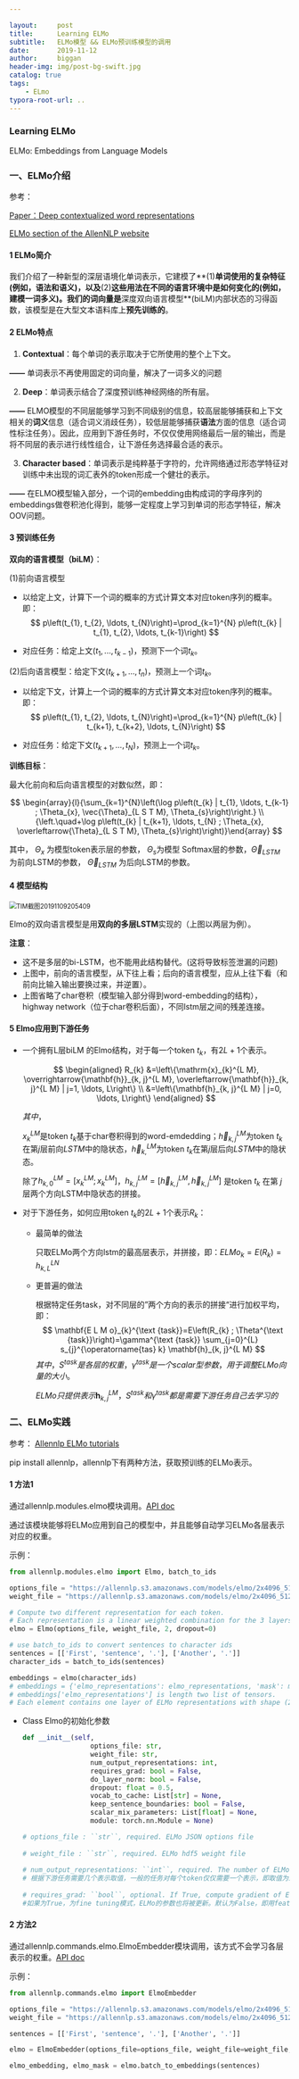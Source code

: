 ```yaml
---

layout:     post
title:      Learning ELMo
subtitle:   ELMo模型 && ELMo预训练模型的调用
date:       2019-11-12
author:     biggan
header-img: img/post-bg-swift.jpg
catalog: true
tags:
    - ELmo
typora-root-url: ..
---
```


### Learning ELMo

 ELMo: Embeddings from Language Models  

### 一、ELMo介绍

参考：

 [Paper：Deep contextualized word representations](https://arxiv.org/pdf/1802.05365.pdf)

 [ELMo section of the AllenNLP website](https://allennlp.org/elmo) 

#### 1 ELMo简介

 我们介绍了一种新型的深层语境化单词表示，它建模了**(1)**单词使用的复杂特征(例如，语法和语义)，以及**(2)**这些用法在不同的语言环境中是如何变化的(例如，建模一词多义)。我们的词向量是**深度双向语言模型**(biLM)内部状态的习得函数，该模型是在大型文本语料库上**预先训练的**。

#### 2 ELMo特点

1.  **Contextual**：每个单词的表示取决于它所使用的整个上下文。 

   **——**  单词表示不再使用固定的词向量，解决了一词多义的问题

2.  **Deep**：单词表示结合了深度预训练神经网络的所有层。 

   **——** ELMO模型的不同层能够学习到不同级别的信息，较高层能够捕获和上下文相关的**词义**信息（适合词义消歧任务），较低层能够捕获**语法**方面的信息（适合词性标注任务）。因此，应用到下游任务时，不仅仅使用网络最后一层的输出，而是将不同层的表示进行线性组合，让下游任务选择最合适的表示。

3.  **Character based**：单词表示是纯粹基于字符的，允许网络通过形态学特征对训练中未出现的词汇表外的token形成一个健壮的表示。

   **——** 在ELMO模型输入部分，一个词的embedding由构成词的字母序列的embeddings做卷积池化得到，能够一定程度上学习到单词的形态学特征，解决OOV问题。

#### 3 预训练任务

**双向的语言模型（biLM）**：

(1)前向语言模型

- 以给定上文，计算下一个词的概率的方式计算文本对应token序列的概率。即：
  $$
  p\left(t_{1}, t_{2}, \ldots, t_{N}\right)=\prod_{k=1}^{N} p\left(t_{k} | t_{1}, t_{2}, \ldots, t_{k-1}\right)
  $$

- 对应任务：给定上文$(t_1,...,t_{k-1})$，预测下一个词$t_k$。

(2)后向语言模型：给定下文$(t_{k+1},...,t_n)$，预测上一个词$t_k$。

- 以给定下文，计算上一个词的概率的方式计算文本对应token序列的概率。即：
  $$
  p\left(t_{1}, t_{2}, \ldots, t_{N}\right)=\prod_{k=1}^{N} p\left(t_{k} | t_{k+1}, t_{k+2}, \ldots, t_{N}\right)
  $$

- 对应任务：给定下文$(t_{k+1},...,t_N)$，预测上一个词$t_k$。

**训练目标**：

最大化前向和后向语言模型的对数似然，即：


$$
\begin{array}{l}{\sum_{k=1}^{N}\left(\log p\left(t_{k} | t_{1}, \ldots, t_{k-1} ; \Theta_{x}, \vec{\Theta}_{L S T M}, \Theta_{s}\right)\right.} \\ {\left.\quad+\log p\left(t_{k} | t_{k+1}, \ldots, t_{N} ; \Theta_{x}, \overleftarrow{\Theta}_{L S T M}, \Theta_{s}\right)\right)}\end{array}
$$


其中， $\Theta_{x}$ 为模型token表示层的参数， $\Theta_{s}$为模型 Softmax层的参数，$\vec {\Theta}_{LSTM}$ 为前向LSTM的参数， $\overleftarrow {\Theta}_{LSTM}$ 为后向LSTM的参数。



#### 4 模型结构

<img src="/img/TIM截图20191109205409.jpg" alt="TIM截图20191109205409" style="zoom:80%;" />

Elmo的双向语言模型是用**双向的多层LSTM**实现的（上图以两层为例）。

**注意**：

- 这不是多层的bi-LSTM，也不能用此结构替代。(这将导致标签泄漏的问题)
- 上图中，前向的语言模型，从下往上看；后向的语言模型，应从上往下看（和前向比输入输出要换过来，并逆置）。
- 上图省略了char卷积（模型输入部分得到word-embedding的结构），highway network（位于char卷积后面），不同lstm层之间的残差连接。

#### 5 Elmo应用到下游任务

- 一个拥有L层biLM 的Elmo结构，对于每一个token $t_k$，有$2L+1$个表示。
  
  
  $$
  \begin{aligned} R_{k} &=\left\{\mathrm{x}_{k}^{L M}, \overrightarrow{\mathbf{h}}_{k, j}^{L M}, \overleftarrow{\mathbf{h}}_{k, j}^{L M} | j=1, \ldots, L\right\} \\ &=\left\{\mathbf{h}_{k, j}^{L M} | j=0, \ldots, L\right\} \end{aligned}
$$
  

  $其中$，

  $x_{k}^{LM}$是token $t_k$基于char卷积得到的word-emdedding；$\overrightarrow {h}_{k,j}^{LM}$为token $t_k$在第$j$层前向$LSTM$中的隐状态，$\overleftarrow {h}_{k, }^{LM}$为token $t_k$在第$j$层后向$LSTM$中的隐状态。
  
  除了$h_{k,0}^{LM}=\left[x_{k}^{LM};x_{k}^{LM}\right]$，$h_{k,j}^{LM}=\left[\overrightarrow {h}_{k,j}^{LM}, \overleftarrow{h}_{k,j}^{LM}\right]$ 是token $t_k$ 在第 $j$ 层两个方向LSTM中隐状态的拼接。
  
- 对于下游任务，如何应用token $t_k$的$2L+1$个表示$R_k$：

  - 最简单的做法

    只取ELMo两个方向lstm的最高层表示，并拼接，即：$ELMo_{k}=E\left(R_{k}\right)=h_{k, L}^{L N}$

  - 更普遍的做法

    根据特定任务task，对不同层的”两个方向的表示的拼接“进行加权平均，即：
    $$
    \mathbf{E L M o}_{k}^{\text {task}}=E\left(R_{k} ; \Theta^{\text {task}}\right)=\gamma^{\text {task}} \sum_{j=0}^{L} s_{j}^{\operatorname{tas} k} \mathbf{h}_{k, j}^{L M}
    $$
    $其中，S^{task}是各层的权重，\gamma^{t a s k}是一个 scalar型参数，用于调整 ELMo向量的大小。$

    $ELMo只提供表示\mathbf{h}_{k, j}^{L M}，S^{task}和\gamma^{t a s k}都是需要下游任务自己去学习的$

### 二、ELMo实践

参考： [Allennlp ELMo tutorials]( https://github.com/allenai/allennlp/blob/master/tutorials/how_to/elmo.md) 

pip install allennlp，allennlp下有两种方法，获取预训练的ELMo表示。

#### 1  方法1

通过allennlp.modules.elmo模块调用。[API doc](https://github.com/allenai/allennlp/blob/master/allennlp/modules/elmo.py#L27) 

通过该模块能够将ELMo应用到自己的模型中，并且能够自动学习ELMo各层表示对应的权重。

示例：

```python
from allennlp.modules.elmo import Elmo, batch_to_ids

options_file = "https://allennlp.s3.amazonaws.com/models/elmo/2x4096_512_2048cnn_2xhighway/elmo_2x4096_512_2048cnn_2xhighway_options.json"
weight_file = "https://allennlp.s3.amazonaws.com/models/elmo/2x4096_512_2048cnn_2xhighway/elmo_2x4096_512_2048cnn_2xhighway_weights.hdf5"

# Compute two different representation for each token.
# Each representation is a linear weighted combination for the 3 layers in ELMo (i.e., charcnn, the outputs of the two BiLSTM))
elmo = Elmo(options_file, weight_file, 2, dropout=0)

# use batch_to_ids to convert sentences to character ids
sentences = [['First', 'sentence', '.'], ['Another', '.']]
character_ids = batch_to_ids(sentences)

embeddings = elmo(character_ids)
# embeddings = {'elmo_representations': elmo_representations, 'mask': mask}
# embeddings['elmo_representations'] is length two list of tensors.
# Each element contains one layer of ELMo representations with shape (2, 3, 1024).
```

- Class Elmo的初始化参数

  ```python
  def __init__(self,
                   options_file: str,
                   weight_file: str,
                   num_output_representations: int,
                   requires_grad: bool = False,
                   do_layer_norm: bool = False,
                   dropout: float = 0.5,
                   vocab_to_cache: List[str] = None,
                   keep_sentence_boundaries: bool = False,
                   scalar_mix_parameters: List[float] = None,
                   module: torch.nn.Module = None)
  
  # options_file : ``str``, required. ELMo JSON options file
      
  # weight_file : ``str``, required. ELMo hdf5 weight file
      
  # num_output_representations: ``int``, required. The number of ELMo representation to output with different linear weighted combination of the 3 layers (i.e.,character-convnet output, 1st lstm output, 2nd lstm output).
  # 根据下游任务需要几个表示取值，一般的任务对每个token仅仅需要一个表示，即取值为1。不同的表示，仅仅是加权求和的权重不同。
      
  # requires_grad: ``bool``, optional. If True, compute gradient of ELMo parameters for fine tuning.
  #如果为True，为fine tuning模式，ELMo的参数也将被更新。默认为False，即用feature-based的方式应用到下游任务。
  ```

#### 2 方法2

通过allennlp.commands.elmo.ElmoEmbedder模块调用，该方式不会学习各层表示的权重。[API doc](https://github.com/allenai/allennlp/blob/master/allennlp/commands/elmo.py)

示例：

```python
from allennlp.commands.elmo import ElmoEmbedder

options_file = "https://allennlp.s3.amazonaws.com/models/elmo/2x4096_512_2048cnn_2xhighway/elmo_2x4096_512_2048cnn_2xhighway_options.json"
weight_file = "https://allennlp.s3.amazonaws.com/models/elmo/2x4096_512_2048cnn_2xhighway/elmo_2x4096_512_2048cnn_2xhighway_weights.hdf5"

sentences = [['First', 'sentence', '.'], ['Another', '.']]

elmo = ElmoEmbedder(options_file=options_file, weight_file=weight_file, cuda_device=0)

elmo_embedding, elmo_mask = elmo.batch_to_embeddings(sentences)
```